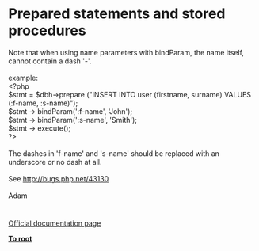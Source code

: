 # Prepared statements and stored procedures




<div class="phpcode"><span class="html">
Note that when using name parameters with bindParam, the name itself, cannot contain a dash &apos;-&apos;. <br><br>example:<br><span class="default">&lt;?php<br>$stmt </span><span class="keyword">= </span><span class="default">$dbh</span><span class="keyword">-&gt;</span><span class="default">prepare </span><span class="keyword">(</span><span class="string">&quot;INSERT INTO user (firstname, surname) VALUES (:f-name, :s-name)&quot;</span><span class="keyword">);<br></span><span class="default">$stmt </span><span class="keyword">-&gt; </span><span class="default">bindParam</span><span class="keyword">(</span><span class="string">&apos;:f-name&apos;</span><span class="keyword">, </span><span class="string">&apos;John&apos;</span><span class="keyword">);<br></span><span class="default">$stmt </span><span class="keyword">-&gt; </span><span class="default">bindParam</span><span class="keyword">(</span><span class="string">&apos;:s-name&apos;</span><span class="keyword">, </span><span class="string">&apos;Smith&apos;</span><span class="keyword">);<br></span><span class="default">$stmt </span><span class="keyword">-&gt; </span><span class="default">execute</span><span class="keyword">();<br></span><span class="default">?&gt;<br></span><br>The dashes in &apos;f-name&apos; and &apos;s-name&apos; should be replaced with an underscore or no dash at all.<br><br>See <a href="http://bugs.php.net/43130" rel="nofollow" target="_blank">http://bugs.php.net/43130</a><br><br>Adam</span>
</div>
  

#

[Official documentation page](https://www.php.net/manual/en/pdo.prepared-statements.php)

**[To root](/README.md)**